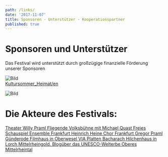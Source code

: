 ```yaml
---
path: /links/
date: '2017-11-07'
title: Sponsoren - Unterstützer - Kooperationspartner
published: true
---
```


# Sponsoren und Unterstützer    
Das Festival wird unterstützt durch großzügige finanzielle Förderung unserer Sponsoren  

![Bild](/kuso_pagelogo_2015_home.jpg)  
[Kultursommer_Heimat/en](/KUSO2019.pdf)  

![Bild](/Sponsoren_20.jpg)  



# Die Akteure des Festivals:     

<div class="linkis">
 
<a class="links" href="http://theaterwillypraml.de" target="_blank" rel="noopener noreferrer">
Theater Willy Praml    </a>
 
 
 <a class="links" href="https://www.fliegendevolksbuehne.de/" target="_blank" rel="noopener noreferrer">
 Fliegende Volksbühne mit Michael Quast
  </a>
 
  
 <a class="links" href="http://freiesschauspiel.de" target="_blank" rel="noopener noreferrer">
 Freies Schauspiel Ensemble Frankfurt
  </a>
 
 
<a class="links" href="http://heinrich-heine-chor.de" target="_blank" rel="noopener noreferrer">
 Heinrich Heine Chor Frankfurt
  </a>
  
    
  <a class="links" href="https://gregorpraml.de//" target="_blank" rel="noopener noreferrer">
 Gregor Praml
  </a>     
  
  <a class="links" href="https://www.guenderodefilmhaus.de/" target="_blank" rel="noopener noreferrer">
Günderode Filmhaus in Oberwesel   </a>

<a class="links" href="https://www.viaplatten.de//" target="_blank" rel="noopener noreferrer">
VIA Platten Bacharach </a>     


<a class="links" href="https://www.lorch-rhein.de/staticsite/staticsite.php?menuid=169&topmenu=41/" target="_blank" rel="noopener noreferrer">
Hilchenhaus in Lorch   </a>      

  
  <a class="links" href="http://mittelrheingold.de" target="_blank" rel="noopener noreferrer">
 Mittelrheingold. Blogüber das UNESCO-Welterbe Oberes Mittelrheintal
  </a>     

</div>


